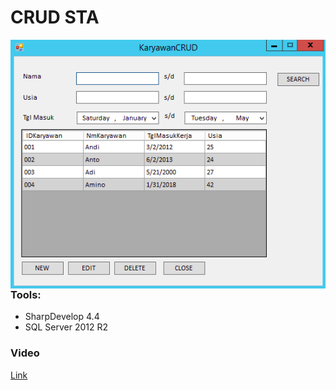 # CRUD STA

<img src="/cover.png"
     alt="STA CRUD"
     style="float: left; margin-right: 10px;" />

### Tools:
- SharpDevelop 4.4
- SQL Server 2012 R2

### Video
[Link](https://github.com/andramarkov/hendra_sta/blob/main/stacrud.mp4)